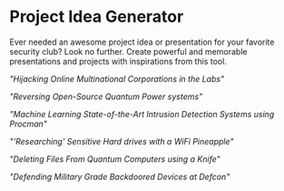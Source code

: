 # Project Idea Generator
Ever needed an awesome project idea or presentation for your favorite security club? Look no further. Create powerful and memorable presentations and projects with inspirations from this tool.

_"Hijacking Online Multinational Corporations in the Labs"_

_"Reversing Open-Source Quantum Power systems"_

_"Machine Learning State-of-the-Art Intrusion Detection Systems using Procman"_

_"'Researching' Sensitive Hard drives with a WiFi Pineapple"_

_"Deleting Files From Quantum Computers using a Knife"_

_"Defending Military Grade Backdoored Devices at Defcon"_
